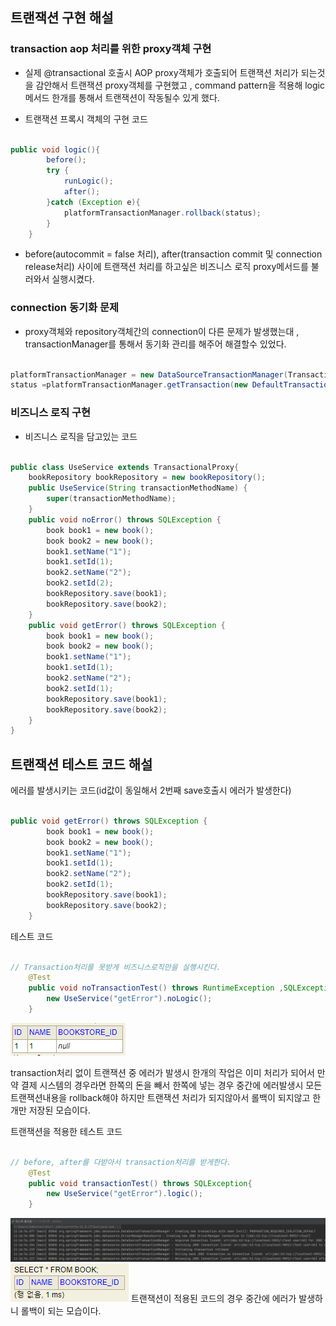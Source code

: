 ## 트랜잭션 구현 해설

### transaction aop 처리를 위한 proxy객체 구현

- 실제 @transactional 호출시 AOP proxy객체가 호출되어 트랜잭션 처리가 되는것을 감안해서 트랜잭션 proxy객체를 구현했고 , command pattern을 적용해 logic메서드 한개를 통해서 트랜잭션이 작동될수 있게 했다.

- 트랜잭션 프록시 객체의 구현 코드
```java

public void logic(){
        before();
        try {
            runLogic();
            after();
        }catch (Exception e){
            platformTransactionManager.rollback(status);
        }
    }

```

- before(autocommit = false 처리), after(transaction commit 및 connection release처리) 사이에 트랜잭션 처리를 하고싶은 비즈니스 로직 proxy메서드를 불러와서 실행시켰다.

### connection 동기화 문제

- proxy객체와 repository객체간의 connection이 다른 문제가 발생했는대 , transactionManager를 통해서 동기화 관리를 해주어 해결할수 있었다.
```java

platformTransactionManager = new DataSourceTransactionManager(TransactionManager.getDataSource());
status =platformTransactionManager.getTransaction(new DefaultTransactionAttribute());

```

### 비즈니스 로직 구현

- 비즈니스 로직을 담고있는 코드
```java

public class UseService extends TransactionalProxy{
    bookRepository bookRepository = new bookRepository();
    public UseService(String transactionMethodName) {
        super(transactionMethodName);
    }
    public void noError() throws SQLException {
        book book1 = new book();
        book book2 = new book();
        book1.setName("1");
        book1.setId(1);
        book2.setName("2");
        book2.setId(2);
        bookRepository.save(book1);
        bookRepository.save(book2);
    }
    public void getError() throws SQLException {
        book book1 = new book();
        book book2 = new book();
        book1.setName("1");
        book1.setId(1);
        book2.setName("2");
        book2.setId(1);
        bookRepository.save(book1);
        bookRepository.save(book2);
    }
}

```

## 트랜잭션 테스트 코드 해설

에러를 발생시키는 코드(id값이 동일해서 2번째 save호출시 에러가 발생한다)
```java

public void getError() throws SQLException {
        book book1 = new book();
        book book2 = new book();
        book1.setName("1");
        book1.setId(1);
        book2.setName("2");
        book2.setId(1);
        bookRepository.save(book1);
        bookRepository.save(book2);
    }

```


테스트 코드
```java

// Transaction처리를 못받게 비즈니스로직만을 실행시킨다.
    @Test
    public void noTransactionTest() throws RuntimeException ,SQLException{
        new UseService("getError").noLogic();
    }

```

![img.png](img.png)

transaction처리 없이 트랜잭션 중 에러가 발생시 한개의 작업은 이미 처리가 되어서 만약 결제 시스템의 경우라면 한쪽의 돈을 빼서 한쪽에 넣는 경우 중간에 에러발생시 모든 트랜잭션내용을 rollback해야 하지만 트랜잭션 처리가 되지않아서 롤백이 되지않고 한개만 저장된 모습이다.


트랜잭션을 적용한 테스트 코드
```java

// before, after를 다받아서 transaction처리를 받게한다.
    @Test
    public void transactionTest() throws SQLException{
        new UseService("getError").logic();
    }

```

![img_1.png](img_1.png)
![img_2.png](img_2.png)
트랜잭션이 적용된 코드의 경우 중간에 에러가 발생하니 롤백이 되는 모습이다.


